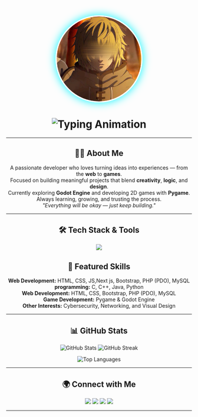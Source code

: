 <p align="center"> <img src="./thorfinn.png" width="230" style="border-radius: 50%; border: 3px solid #FFFFFF; box-shadow: 0 0 25px #00F5FF; transition: transform 0.3s;"/> </p>
<h1 align="center">
  <img src="https://readme-typing-svg.herokuapp.com?font=JetBrains+Mono&size=30&duration=3000&pause=1000&color=FFFFFF&center=true&vCenter=true&width=600&lines=Hey%2C+I'm+YaSSiNo+;Coder+%26+Game+Creator;Building+cool+things" alt="Typing Animation" />
</h1>



---

<h2 align="center">👨‍💻 About Me</h2>

<p align="center">
 A passionate developer who loves turning ideas into experiences — from the <b>web</b> to <b>games</b>.<br>
 Focused on building meaningful projects that blend <b>creativity</b>, <b>logic</b>, and <b>design</b>.<br>
 Currently exploring <b>Godot Engine</b> and developing 2D games with <b>Pygame</b>.<br>
 Always learning, growing, and trusting the process.<br>
 <i>"Everything will be okay — just keep building."</i>
</p>

---

<h2 align="center">🛠️ Tech Stack & Tools</h2>

<p align="center">
  <img src="https://skillicons.dev/icons?i=html,css,js,php,mysql,python,cpp,c,java,bun,nodejs,express,react,tailwind,flask,git,github,linux,docker,bash,anaconda,jupyter,godot,figma,vscode&perline=7" />
</p>


<h2 align="center">🚀 Featured Skills</h2>

<p align="center">
 <b>Web Development:</b> HTML, CSS, JS,Next js,  Bootstrap, PHP (PDO), MySQL<br>
 <b>programming:</b> C, C++, Java, Python<br>
 <b>Web Development:</b> HTML, CSS, Bootstrap, PHP (PDO), MySQL<br>
 <b>Game Development:</b> Pygame & Godot Engine<br>
 <b>Other Interests:</b> Cybersecurity, Networking, and Visual Design
</p>

---

<h2 align="center">📊 GitHub Stats</h2>

<p align="center">
  <img height="170" src="https://github-readme-stats.vercel.app/api?username=yacinetalahari&show_icons=true&theme=radical&hide_border=true&border_radius=15&count_private=true" alt="GitHub Stats" />
  <img height="170" src="https://github-readme-streak-stats.herokuapp.com/?user=yacinetalahari&theme=radical&hide_border=true&border_radius=15" alt="GitHub Streak"/>
</p>

<p align="center">
  <img height="170" src="https://github-readme-stats.vercel.app/api/top-langs/?username=yacinetalahari&layout=compact&theme=radical&hide_border=true&border_radius=15" alt="Top Languages"/>
</p>

---

<h2 align="center">🌍 Connect with Me</h2>

<p align="center">
  <a href="https://github.com/yacinetalahari" target="_blank"><img src="https://img.shields.io/badge/GitHub-0D1117?style=for-the-badge&logo=github&logoColor=00F5FF"/></a>
  <a href="https://www.linkedin.com/in/yassine-talahari" target="_blank"><img src="https://img.shields.io/badge/LinkedIn-0A66C2?style=for-the-badge&logo=linkedin&logoColor=white"/></a>
  <a href="https://instagram.com/cs_withcissino" target="_blank"><img src="https://img.shields.io/badge/Instagram-111111?style=for-the-badge&logo=instagram&logoColor=E4405F"/></a>
  <a href="mailto:yacine.talahari1506@gmail.com" target="_blank"><img src="https://img.shields.io/badge/Email-0D1117?style=for-the-badge&logo=gmail&logoColor=EA4335"/></a>
</p>


---


